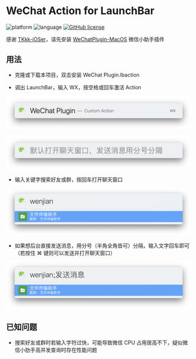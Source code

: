 # WeChat Action for LaunchBar

![platform](https://img.shields.io/badge/platform-macos-lightgrey.svg) ![language](https://img.shields.io/badge/language-javascript-yellow.svg) [![GitHub license](https://img.shields.io/github/license/jayqizone/WeChat-LaunchBar.svg)](https://github.com/jayqizone/WeChat-LaunchBar/blob/master/LICENSE)

感谢 [TKkk-iOSer](https://github.com/TKkk-iOSer)，请先安装 [WeChatPlugin-MacOS](https://github.com/TKkk-iOSer/WeChatPlugin-MacOS) 微信小助手插件

## 用法

- 克隆或下载本项目，双击安装 WeChat Plugin.lbaction

- 调出 LaunchBar，输入 WX，按空格或回车激活 Action

![](https://raw.githubusercontent.com/jayqizone/WeChat-LaunchBar/master/images/action.png)

![](https://raw.githubusercontent.com/jayqizone/WeChat-LaunchBar/master/images/hint.png)

- 输入关键字搜索好友或群，按回车打开聊天窗口

![](https://raw.githubusercontent.com/jayqizone/WeChat-LaunchBar/master/images/open.png)

- 如果想后台直接发送消息，用分号（半角全角皆可）分隔，输入文字回车即可（若按住 ⌘ 键则可以发送并打开聊天窗口）

![](https://raw.githubusercontent.com/jayqizone/WeChat-LaunchBar/master/images/send.png)

## 已知问题

- 搜索好友或群时若输入字符过快，可能导致微信 CPU 占用居高不下，疑似微信小肋手高并发查询时存在性能问题

